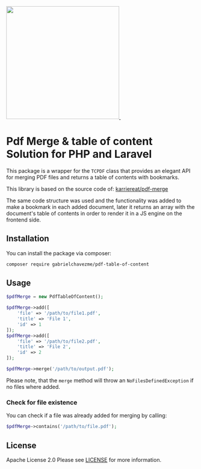 <a href="https://gabrielchavez.me" target="_blank">
<img width="300" src="https://gabrielchavez.me/storage/2021/01/Logotipo-Gabriel-Cha%CC%81vez-10.png">
</a>
<span>&nbsp;&nbsp;&nbsp;</span>

# Pdf Merge & table of content Solution for PHP and Laravel

This package is a wrapper for the `TCPDF` class that provides an elegant API for merging PDF files and returns a table of contents with bookmarks.

This library is based on the source code of: <a href="https://github.com/karriereat/pdf-merge" target="_blank">karriereat/pdf-merge</a>

The same code structure was used and the functionality was added to make a bookmark in each added document, later it returns an array with the document's table of contents in order to render it in a JS engine on the frontend side.

## Installation

You can install the package via composer:

```bash
composer require gabrielchavezme/pdf-table-of-content
```

## Usage

```php
$pdfMerge = new PdfTableOfContent();

$pdfMerge->add([
    'file' => '/path/to/file1.pdf',
    'title' => 'File 1',
    'id' => 1
]);
$pdfMerge->add([
    'file' => '/path/to/file2.pdf',
    'title' => 'File 2',
    'id' => 2
]);

$pdfMerge->merge('/path/to/output.pdf');
```

Please note, that the `merge` method will throw an `NoFilesDefinedException` if no files where added.

### Check for file existence
You can check if a file was already added for merging by calling:

```php
$pdfMerge->contains('/path/to/file.pdf');
```

## License

Apache License 2.0 Please see [LICENSE](LICENSE) for more information.
